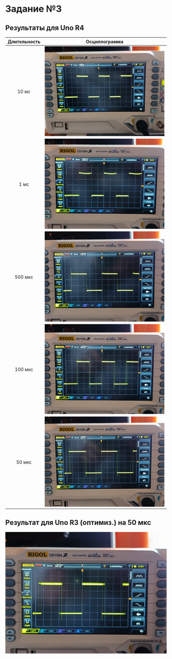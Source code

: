 # Задание №3

## Результаты для Uno R4

| Длительность | Осциллограмма |
|:------------:| :------------: |
|10 мс| ![10 мс](../OSC_R4_10000.jpg) |
|1 мс| ![1 мс](../OSC_R4_1000.jpg) |
|500 мкс| ![500 мкс](../OSC_R4_500.jpg) |
|100 мкс| ![100 мкс](../OSC_R4_100.jpg) |
|50 мкс| ![50 мкс](../OSC_R4_50.jpg) |

## Результат для Uno R3 (оптимиз.) на 50 мкс
![50 мкс](../OSC_R3_50_opt.jpg)